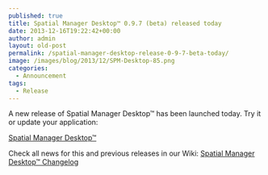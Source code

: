 ```yaml
---
published: true
title: Spatial Manager Desktop™ 0.9.7 (beta) released today
date: 2013-12-16T19:22:42+00:00
author: admin
layout: old-post
permalink: /spatial-manager-desktop-release-0-9-7-beta-today/
image: /images/blog/2013/12/SPM-Desktop-85.png
categories:
  - Announcement
tags:
  - Release
---
```

<!--more-->A new release of Spatial Manager Desktop™ has been launched today. Try it or update your application: 

<a title="Spatial Manager™ - Spatial Manager Desktop™" href="http://www.spatialmanager.com/spm-desktop/" target="_blank" rel="nofollow">Spatial Manager Desktop™</a>

Check all news for this and previous releases in our Wiki: <a title="Spatial Manager Desktop™ Changelog " href="http://wiki.spatialmanager.com/index.php/Spatial_Manager_Desktop%E2%84%A2_Changelog" target="_blank" rel="nofollow">Spatial Manager Desktop™ Changelog</a>